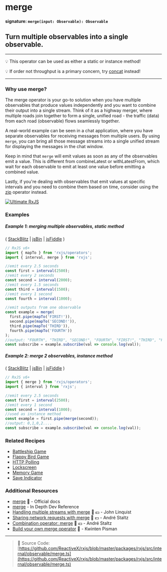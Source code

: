 # merge

#### signature: `merge(input: Observable): Observable`

## Turn multiple observables into a single observable.

---

💡 This operator can be used as either a static or instance method!

💡 If order not throughput is a primary concern, try [concat](concat.md)
instead!

---

### Why use merge?
The merge operator is your go-to solution when you have multiple observables that produce values independently and you want to combine their output into a single stream. Think of it as a highway merger, where multiple roads join together to form a single, unified road - the traffic (data) from each road (observable) flows seamlessly together.

A real-world example can be seen in a chat application, where you have separate observables for receiving messages from multiple users. By using `merge`, you can bring all those message streams into a single unified stream for displaying the messages in the chat window.

Keep in mind that `merge` will emit values as soon as any of the observables emit a value. This is different from combineLatest or withLatestFrom, which wait for each observable to emit at least one value before emitting a combined value.

Lastly, if you're dealing with observables that emit values at specific intervals and you need to combine them based on time, consider using the [zip](zip.md) operator instead.

[![Ultimate RxJS](https://drive.google.com/uc?export=view&id=1qq2-q-eVe-F_-d0eSvTyqaGRjpfLDdJz 'Ultimate RxJS')](https://ultimatecourses.com/courses/rxjs?ref=4)

### Examples

##### Example 1: merging multiple observables, static method

(
[StackBlitz](https://stackblitz.com/edit/typescript-ohq6rx?file=index.ts&devtoolsheight=100)
| [jsBin](http://jsbin.com/conufujapi/1/edit?js,console) |
[jsFiddle](https://jsfiddle.net/btroncone/qvq9dscu/) )

```js
// RxJS v6+
import { mapTo } from 'rxjs/operators';
import { interval, merge } from 'rxjs';

//emit every 2.5 seconds
const first = interval(2500);
//emit every 2 seconds
const second = interval(2000);
//emit every 1.5 seconds
const third = interval(1500);
//emit every 1 second
const fourth = interval(1000);

//emit outputs from one observable
const example = merge(
  first.pipe(mapTo('FIRST!')),
  second.pipe(mapTo('SECOND!')),
  third.pipe(mapTo('THIRD')),
  fourth.pipe(mapTo('FOURTH'))
);
//output: "FOURTH", "THIRD", "SECOND!", "FOURTH", "FIRST!", "THIRD", "FOURTH"
const subscribe = example.subscribe(val => console.log(val));
```

##### Example 2: merge 2 observables, instance method

(
[StackBlitz](https://stackblitz.com/edit/typescript-bcsl1r?file=index.ts&devtoolsheight=100)
| [jsBin](http://jsbin.com/wuwujokaqu/1/edit?js,console) |
[jsFiddle](https://jsfiddle.net/btroncone/me5ofcr0/) )

```js
// RxJS v6+
import { merge } from 'rxjs/operators';
import { interval } from 'rxjs';

//emit every 2.5 seconds
const first = interval(2500);
//emit every 1 second
const second = interval(1000);
//used as instance method
const example = first.pipe(merge(second));
//output: 0,1,0,2....
const subscribe = example.subscribe(val => console.log(val));
```

### Related Recipes

- [Battleship Game](../../recipes/battleship-game.md)
- [Flappy Bird Game](../../recipes/flappy-bird-game.md)
- [HTTP Polling](../../recipes/http-polling.md)
- [Lockscreen](../../recipes/lockscreen.md)
- [Memory Game](../../recipes/memory-game.md)
- [Save Indicator](../../recipes/save-indicator.md)

### Additional Resources

- [merge](https://rxjs.dev/api/index/function/merge) 📰 - Official docs
- [merge](https://web.archive.org/web/20230608174759/https://indepth.dev/reference/rxjs/operators/merge) - In Depth Dev Reference
- [Handling multiple streams with merge](https://egghead.io/lessons/rxjs-handling-multiple-streams-with-merge?course=step-by-step-async-javascript-with-rxjs)
  🎥 💵 - John Linquist
- [Sharing network requests with merge](https://egghead.io/lessons/rxjs-reactive-programming-sharing-network-requests-with-rxjs-merge?course=introduction-to-reactive-programming)
  🎥 💵 - André Staltz
- [Combination operator: merge](https://egghead.io/lessons/rxjs-combination-operator-merge?course=rxjs-beyond-the-basics-operators-in-depth)
  🎥 💵 - André Staltz
- [Build your own merge operator](https://github.com/KwintenP/rxjs-operators-from-scratch/blob/master/src/observable/merge.ts)
  📁 - Kwinten Pisman

---

> 📁 Source Code:
> [https://github.com/ReactiveX/rxjs/blob/master/packages/rxjs/src/internal/observable/merge.ts](https://github.com/ReactiveX/rxjs/blob/master/packages/rxjs/src/internal/observable/merge.ts)
